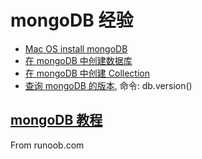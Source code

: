 # mongoDB 经验

* [Mac OS install mongoDB](https://docs.mongodb.com/manual/tutorial/install-mongodb-on-os-x/)
* [在 mongoDB 中创建数据库](https://www.mongodb.com/basics/create-database)
* [在 mongoDB 中创建 Collection](https://docs.mongodb.com/manual/reference/method/db.createCollection/)
* [查询 mongoDB 的版本](https://docs.mongodb.com/manual/reference/method/db.version/), 命令: db.version()

## [mongoDB 教程](https://www.runoob.com/mongodb/mongodb-tutorial.html)

From runoob.com

